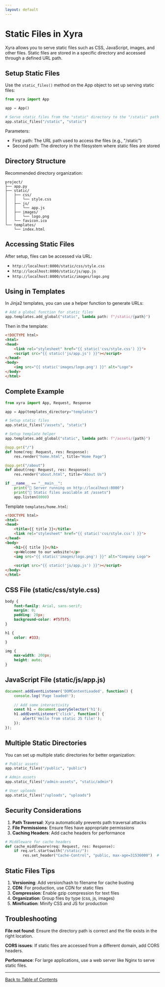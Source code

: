 ```yaml
---
layout: default
---
```


# Static Files in Xyra

Xyra allows you to serve static files such as CSS, JavaScript, images, and other files. Static files are stored in a specific directory and accessed through a defined URL path.

## Setup Static Files

Use the `static_files()` method on the App object to set up serving static files:

```python
from xyra import App

app = App()

# Serve static files from the "static" directory to the "/static" path
app.static_files("/static", "static")
```

Parameters:
- First path: The URL path used to access the files (e.g., "/static")
- Second path: The directory in the filesystem where static files are stored

## Directory Structure

Recommended directory organization:

```
project/
├── app.py
├── static/
│   ├── css/
│   │   └── style.css
│   ├── js/
│   │   └── app.js
│   ├── images/
│   │   └── logo.png
│   └── favicon.ico
└── templates/
    └── index.html
```

## Accessing Static Files

After setup, files can be accessed via URL:

- `http://localhost:8000/static/css/style.css`
- `http://localhost:8000/static/js/app.js`
- `http://localhost:8000/static/images/logo.png`

## Using in Templates

In Jinja2 templates, you can use a helper function to generate URLs:

```python
# Add a global function for static files
app.templates.add_global("static", lambda path: f"/static/{path}")
```

Then in the template:

```html
<!DOCTYPE html>
<html>
<head>
    <link rel="stylesheet" href="{{ static('css/style.css') }}">
    <script src="{{ static('js/app.js') }}"></script>
</head>
<body>
    <img src="{{ static('images/logo.png') }}" alt="Logo">
</body>
</html>
```

## Complete Example

```python
from xyra import App, Request, Response

app = App(templates_directory="templates")

# Setup static files
app.static_files("/assets", "static")

# Setup template helper
app.templates.add_global("static", lambda path: f"/assets/{path}")

@app.get("/")
def home(req: Request, res: Response):
    res.render("home.html", title="Home Page")

@app.get("/about")
def about(req: Request, res: Response):
    res.render("about.html", title="About Us")

if __name__ == "__main__":
    print("🚀 Server running on http://localhost:8000")
    print("📁 Static files available at /assets")
    app.listen(8000)
```

Template `templates/home.html`:

```html
<!DOCTYPE html>
<html>
<head>
    <title>{{ title }}</title>
    <link rel="stylesheet" href="{{ static('css/style.css') }}">
</head>
<body>
    <h1>{{ title }}</h1>
    <p>Welcome to our website!</p>
    <img src="{{ static('images/logo.png') }}" alt="Company Logo">
    
    <script src="{{ static('js/app.js') }}"></script>
</body>
</html>
```

## CSS File (static/css/style.css)

```css
body {
    font-family: Arial, sans-serif;
    margin: 0;
    padding: 20px;
    background-color: #f5f5f5;
}

h1 {
    color: #333;
}

img {
    max-width: 200px;
    height: auto;
}
```

## JavaScript File (static/js/app.js)

```javascript
document.addEventListener('DOMContentLoaded', function() {
    console.log('Page loaded!');
    
    // Add some interactivity
    const h1 = document.querySelector('h1');
    h1.addEventListener('click', function() {
        alert('Hello from static JS file!');
    });
});
```

## Multiple Static Directories

You can set up multiple static directories for better organization:

```python
# Public assets
app.static_files("/public", "public")

# Admin assets
app.static_files("/admin-assets", "static/admin")

# User uploads
app.static_files("/uploads", "uploads")
```

## Security Considerations

1. **Path Traversal**: Xyra automatically prevents path traversal attacks
2. **File Permissions**: Ensure files have appropriate permissions
3. **Caching Headers**: Add cache headers for performance

```python
# Middleware for cache headers
def cache_middleware(req: Request, res: Response):
    if req.url.startswith("/static/"):
        res.set_header("Cache-Control", "public, max-age=31536000")  # 1 year
```

## Static Files Tips

1. **Versioning**: Add version/hash to filename for cache busting
2. **CDN**: For production, use CDN for static files
3. **Compression**: Enable gzip compression for text files
4. **Organization**: Group files by type (css, js, images)
5. **Minification**: Minify CSS and JS for production

## Troubleshooting

**File not found**: Ensure the directory path is correct and the file exists in the right location.

**CORS issues**: If static files are accessed from a different domain, add CORS headers.

**Performance**: For large applications, use a web server like Nginx to serve static files.

---

[Back to Table of Contents](../README.md)